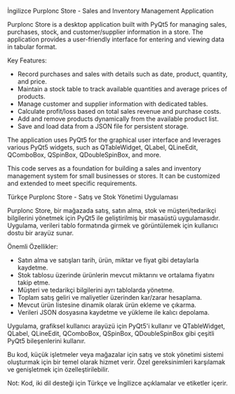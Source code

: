 İngilizce
Purplonc Store - Sales and Inventory Management Application

Purplonc Store is a desktop application built with PyQt5 for managing sales, purchases, stock, and customer/supplier information in a store. The application provides a user-friendly interface for entering and viewing data in tabular format.

Key Features:
- Record purchases and sales with details such as date, product, quantity, and price.
- Maintain a stock table to track available quantities and average prices of products.
- Manage customer and supplier information with dedicated tables.
- Calculate profit/loss based on total sales revenue and purchase costs.
- Add and remove products dynamically from the available product list.
- Save and load data from a JSON file for persistent storage.

The application uses PyQt5 for the graphical user interface and leverages various PyQt5 widgets, such as QTableWidget, QLabel, QLineEdit, QComboBox, QSpinBox, QDoubleSpinBox, and more.

This code serves as a foundation for building a sales and inventory management system for small businesses or stores. It can be customized and extended to meet specific requirements.

Türkçe
Purplonc Store - Satış ve Stok Yönetimi Uygulaması

Purplonc Store, bir mağazada satış, satın alma, stok ve müşteri/tedarikçi bilgilerini yönetmek için PyQt5 ile geliştirilmiş bir masaüstü uygulamasıdır. Uygulama, verileri tablo formatında girmek ve görüntülemek için kullanıcı dostu bir arayüz sunar.

Önemli Özellikler:
- Satın alma ve satışları tarih, ürün, miktar ve fiyat gibi detaylarla kaydetme.
- Stok tablosu üzerinde ürünlerin mevcut miktarını ve ortalama fiyatını takip etme.
- Müşteri ve tedarikçi bilgilerini ayrı tablolarda yönetme.
- Toplam satış geliri ve maliyetler üzerinden kar/zarar hesaplama.
- Mevcut ürün listesine dinamik olarak ürün ekleme ve çıkarma.
- Verileri JSON dosyasına kaydetme ve yükleme ile kalıcı depolama.

Uygulama, grafiksel kullanıcı arayüzü için PyQt5'i kullanır ve QTableWidget, QLabel, QLineEdit, QComboBox, QSpinBox, QDoubleSpinBox gibi çeşitli PyQt5 bileşenlerini kullanır.

Bu kod, küçük işletmeler veya mağazalar için satış ve stok yönetimi sistemi oluşturmak için bir temel olarak hizmet verir. Özel gereksinimleri karşılamak ve genişletmek için özelleştirilebilir.

Not: Kod, iki dil desteği için Türkçe ve İngilizce açıklamalar ve etiketler içerir.


